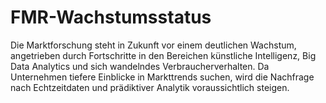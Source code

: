 # FMR-Wachstumsstatus
Die Marktforschung steht in Zukunft vor einem deutlichen Wachstum, angetrieben durch Fortschritte in den Bereichen künstliche Intelligenz, Big Data Analytics und sich wandelndes Verbraucherverhalten. Da Unternehmen tiefere Einblicke in Markttrends suchen, wird die Nachfrage nach Echtzeitdaten und prädiktiver Analytik voraussichtlich steigen.
